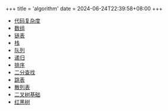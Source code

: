 +++
title = 'algorithm'
date = 2024-06-24T22:39:58+08:00
+++

+ [代码复杂度](/algorithm/complexity)
+ [数组](/algorithm/array)
+ [链表](/algorithm/link)
+ [栈](/algorithm/stack)
+ [队列](/algorithm/queue)
+ [递归](/algorithm/recursion)
+ [排序](/algorithm/sort)
+ [二分查找](/algorithm/binarysearch)
+ [跳表](/algorithm/skiplist)
+ [散列表](/algorithm/hashtable)
+ [二叉树基础](/algorithm/binarytree)
+ [红黑树](/algorithm/redblacktree)